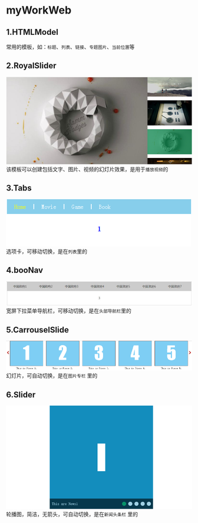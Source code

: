 # myWorkWeb

## 1.HTMLModel
常用的模板，如：`标题`、`列表`、`链接`、`专题图片`、`当前位置`等   

## 2.RoyalSlider
![RoyalSlider](https://github.com/Lucciv/myWorkWeb/blob/master/Pic/RoyalSlider.png "RoyalSlider")   
该模板可以创建包括文字、图片、视频的幻灯片效果，是用于`播放视频`的   

## 3.Tabs
![Tabs](https://github.com/Lucciv/myWorkWeb/blob/master/Pic/Tabs.png "Tabs")    
选项卡，可移动切换，是在`列表`里的   

## 4.booNav
![booNav](https://github.com/Lucciv/myWorkWeb/blob/master/Pic/booNav.jpg "booNav")    
宽屏下拉菜单导航栏，可移动切换，是在`头部导航栏`里的   

## 5.CarrouselSlide
![CarrouselSlide](https://github.com/Lucciv/myWorkWeb/blob/master/Pic/CarrouselSlide.png "CarrouselSlide")    
幻灯片，可自动切换，是在`图片专栏` 里的   

## 6.Slider
![Slider](https://github.com/Lucciv/myWorkWeb/blob/master/Pic/Slider.png "Slider")    
轮播图，简洁，无箭头，可自动切换，是在`新闻头条栏` 里的   
